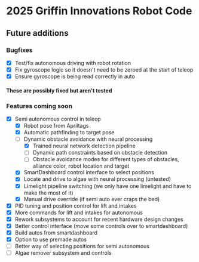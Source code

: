 # 2025 Griffin Innovations Robot Code
## Future additions

### Bugfixes
- [x] Test/fix autonomous driving with robot rotation
- [x] Fix gyroscope logic so it doesn't need to be zeroed at the start of teleop
- [x] Ensure gyroscope is being read correctly in auto
#### These are possibly fixed but aren't tested
### Features coming soon
- [x] Semi autonomous control in teleop
    - [x] Robot pose from Apriltags
    - [x] Automatic pathfinding to target pose
    - [ ] Dynamic obstacle avoidance with neural processing
        - [x] Trained neural network detection pipeline
        - [ ] Dynamic path constraints based on obstacle detection
        - [ ] Obstacle avoidance modes for different types of obstacles, alliance color, robot location and target
    - [x] SmartDashboard control interface to select positions
    - [x] Locate and drive to algae with neural processing (untested)
    - [x] Limelight pipeline switching (we only have one limelight and have to make the most of it)
    - [x] Manual drive override (if semi auto ever craps the bed)
- [x] PID tuning and position control for lift and intakes
- [x] More commands for lift and intakes for autonomous
- [x] Rework subsystems to account for recent hardware design changes
- [x] Better control interface (move some controls over to smartdashboard)
- [x] Build autos from smartdashboard
- [x] Option to use premade autos
- [ ] Better way of selecting positions for semi autonomous
- [ ] Algae remover subsystem and controls

